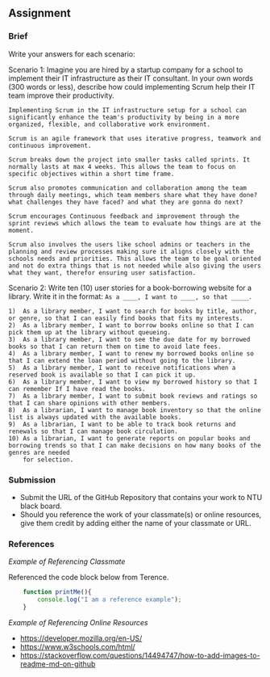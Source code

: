 ## Assignment

### Brief

Write your answers for each scenario:

Scenario 1:
Imagine you are hired by a startup company for a school to implement their IT infrastructure as their IT consultant. In your own words (300 words or less), describe how could implementing Scrum help their IT team improve their productivity.

```
Implementing Scrum in the IT infrastructure setup for a school can significantly enhance the team's productivity by being in a more organized, flexible, and collaborative work environment.

Scrum is an agile framework that uses iterative progress, teamwork and continuous improvement.

Scrum breaks down the project into smaller tasks called sprints. It normally lasts at max 4 weeks. This allows the team to focus on specific objectives within a short time frame.

Scrum also promotes communication and collaboration among the team through daily meetings, which team members share what they have done? what challenges they have faced? and what they are gonna do next? 

Scrum encourages Continuous feedback and improvement through the sprint reviews which allows the team to evaluate how things are at the moment.

Scrum also involves the users like school admins or teachers in the planning and review processes making sure it aligns closely with the schools needs and priorities. This allows the team to be goal oriented and not do extra things that is not needed while also giving the users what they want, therefor ensuring user satisfaction.

```

Scenario 2:
Write ten (10) user stories for a book-borrowing website for a library. Write it in the format: `As a ____, I want to ____, so that _____`.

```
1)  As a library member, I want to search for books by title, author, or genre, so that I can easily find books that fits my interests.
2)  As a library member, I want to borrow books online so that I can pick them up at the library without queueing.
3)  As a library member, I want to see the due date for my borrowed books so that I can return them on time to avoid late fees.
4)  As a library member, I want to renew my borrowed books online so that I can extend the loan period without going to the library.
5)  As a library member, I want to receive notifications when a reserved book is available so that I can pick it up.
6)  As a library member, I want to view my borrowed history so that I can remember If I have read the books.
7)  As a library member, I want to submit book reviews and ratings so that I can share opinions with other members.
8)  As a librarian, I want to manage book inventory so that the online list is always updated with the available books.
9)  As a librarian, I want to be able to track book returns and renewals so that I can manage book circulation.
10) As a librarian, I want to generate reports on popular books and borrowing trends so that I can make decisions on how many books of the genres are needed 
    for selection.
```


### Submission 

- Submit the URL of the GitHub Repository that contains your work to NTU black board.
- Should you reference the work of your classmate(s) or online resources, give them credit by adding either the name of your classmate or URL. 


### References

_Example of Referencing Classmate_

Referenced the code block below from Terence.
```js
    function printMe(){
        console.log("I am a reference example");
    }
```

_Example of Referencing Online Resources_

- https://developer.mozilla.org/en-US/
- https://www.w3schools.com/html/
- https://stackoverflow.com/questions/14494747/how-to-add-images-to-readme-md-on-github

